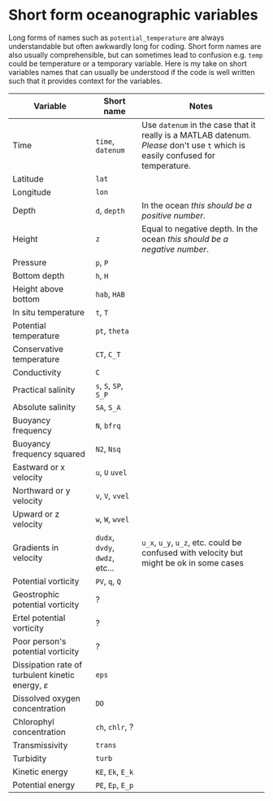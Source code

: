 # Short form oceanographic variables

Long forms of names such as `potential_temperature` are always understandable but often awkwardly long for coding. Short form names are also usually comprehensible, but can sometimes lead to confusion e.g. `temp` could be temperature or a temporary variable. Here is my take on short variables names that can usually be understood if the code is well written such that it provides context for the variables. 


| Variable  | Short name | Notes |
|---|---|---|
| Time     | `time`, `datenum` | Use `datenum` in the case that it really is a MATLAB datenum. _Please_ don't use `t` which is easily confused for temperature.
| Latitude | `lat` |
| Longitude| `lon` |
| Depth | `d`, `depth` | In the ocean _this should be a positive number_.
| Height | `z` | Equal to negative depth. In the ocean _this should be a negative number_.
| Pressure | `p`, `P` |
| Bottom depth | `h`, `H` |
| Height above bottom | `hab`, `HAB` |
| In situ temperature | `t`, `T` | 
| Potential temperature | `pt`, `theta` |
| Conservative temperature | `CT`, `C_T` |
| Conductivity | `C` | 
| Practical salinity | `s`, `S`, `SP`, `S_P` |
| Absolute salinity | `SA`, `S_A` |
| Buoyancy frequency | `N`, `bfrq` |
| Buoyancy frequency squared | `N2`, `Nsq` |
| Eastward or x velocity | `u`, `U` `uvel` |
| Northward or y velocity | `v`, `V`, `vvel` |
| Upward or z velocity | `w`, `W`, `wvel` |
| Gradients in velocity | `dudx`, `dvdy`, `dwdz`, etc... | `u_x`, `u_y`, `u_z`, etc. could be confused with velocity but might be ok in some cases
| Potential vorticity | `PV`, `q`, `Q` | 
| Geostrophic potential vorticity | ? |
| Ertel potential vorticity | ? |
| Poor person's potential vorticity | ? |
| Dissipation rate of turbulent kinetic energy, $\varepsilon$ | `eps` |
| Dissolved oxygen concentration | `DO` |
| Chlorophyl concentration | `ch`, `chlr`, ? |
| Transmissivity | `trans` |
| Turbidity | `turb` |
| Kinetic energy | `KE`, `Ek`, `E_k` |
| Potential energy | `PE`, `Ep`, `E_p` |
